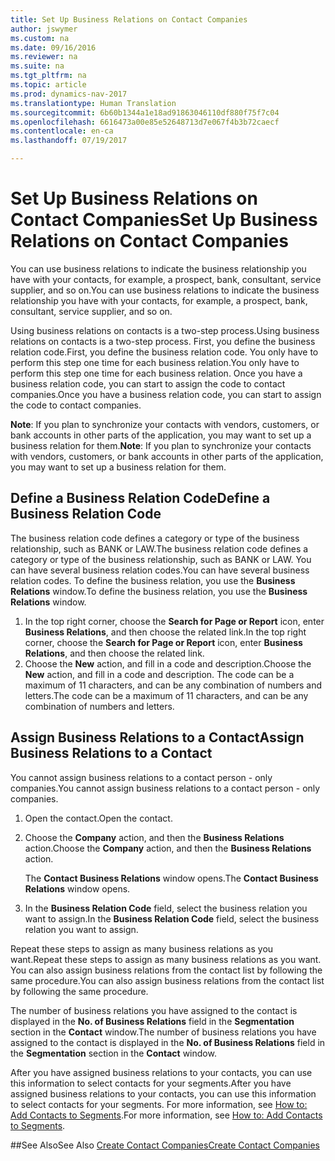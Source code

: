 ```yaml
---
title: Set Up Business Relations on Contact Companies
author: jswymer
ms.custom: na
ms.date: 09/16/2016
ms.reviewer: na
ms.suite: na
ms.tgt_pltfrm: na
ms.topic: article
ms.prod: dynamics-nav-2017
ms.translationtype: Human Translation
ms.sourcegitcommit: 6b60b1344a1e18ad91863046110df880f75f7c04
ms.openlocfilehash: 6616473a00e85e52648713d7e067f4b3b72caecf
ms.contentlocale: en-ca
ms.lasthandoff: 07/19/2017

---
```

# <a name="set-up-business-relations-on-contact-companies"></a><span data-ttu-id="f93eb-102">Set Up Business Relations on Contact Companies</span><span class="sxs-lookup"><span data-stu-id="f93eb-102">Set Up Business Relations on Contact Companies</span></span>
<span data-ttu-id="f93eb-103">You can use business relations to indicate the business relationship you have with your contacts, for example, a prospect, bank, consultant, service supplier, and so on.</span><span class="sxs-lookup"><span data-stu-id="f93eb-103">You can use business relations to indicate the business relationship you have with your contacts, for example, a prospect, bank, consultant, service supplier, and so on.</span></span>

<span data-ttu-id="f93eb-104">Using business relations on contacts is a two-step process.</span><span class="sxs-lookup"><span data-stu-id="f93eb-104">Using business relations on contacts is a two-step process.</span></span> <span data-ttu-id="f93eb-105">First, you define the business relation code.</span><span class="sxs-lookup"><span data-stu-id="f93eb-105">First, you define the business relation code.</span></span> <span data-ttu-id="f93eb-106">You only have to perform this step one time for each business relation.</span><span class="sxs-lookup"><span data-stu-id="f93eb-106">You only have to perform this step one time for each business relation.</span></span> <span data-ttu-id="f93eb-107">Once you have a business relation code, you can start to assign the code to contact companies.</span><span class="sxs-lookup"><span data-stu-id="f93eb-107">Once you have a business relation code, you can start to assign the code to contact companies.</span></span>

<span data-ttu-id="f93eb-108">**Note**: If you plan to synchronize your contacts with vendors, customers, or bank accounts in other parts of the application, you may want to set up a business relation for them.</span><span class="sxs-lookup"><span data-stu-id="f93eb-108">**Note**: If you plan to synchronize your contacts with vendors, customers, or bank accounts in other parts of the application, you may want to set up a business relation for them.</span></span>

## <a name="define-a-business-relation-code"></a><span data-ttu-id="f93eb-109">Define a Business Relation Code</span><span class="sxs-lookup"><span data-stu-id="f93eb-109">Define a Business Relation Code</span></span>
<span data-ttu-id="f93eb-110">The business relation code defines a category or type of the business relationship, such as BANK or LAW.</span><span class="sxs-lookup"><span data-stu-id="f93eb-110">The business relation code defines a category or type of the business relationship, such as BANK or LAW.</span></span> <span data-ttu-id="f93eb-111">You can have several business relation codes.</span><span class="sxs-lookup"><span data-stu-id="f93eb-111">You can have several business relation codes.</span></span> <span data-ttu-id="f93eb-112">To define the business relation, you use the **Business Relations** window.</span><span class="sxs-lookup"><span data-stu-id="f93eb-112">To define the business relation, you use the **Business Relations** window.</span></span>

1. <span data-ttu-id="f93eb-113">In the top right corner, choose the **Search for Page or Report** icon, enter **Business Relations**, and then choose the related link.</span><span class="sxs-lookup"><span data-stu-id="f93eb-113">In the top right corner, choose the **Search for Page or Report** icon, enter **Business Relations**, and then choose the related link.</span></span>
2. <span data-ttu-id="f93eb-114">Choose the **New** action, and fill in a code and description.</span><span class="sxs-lookup"><span data-stu-id="f93eb-114">Choose the **New** action, and fill in a code and description.</span></span> <span data-ttu-id="f93eb-115">The code can be a maximum of 11 characters, and can be any combination of numbers and letters.</span><span class="sxs-lookup"><span data-stu-id="f93eb-115">The code can be a maximum of 11 characters, and can be any combination of numbers and letters.</span></span>

## <a name="assign-business-relations-to-a-contact"></a><span data-ttu-id="f93eb-116">Assign Business Relations to a Contact</span><span class="sxs-lookup"><span data-stu-id="f93eb-116">Assign Business Relations to a Contact</span></span>
<span data-ttu-id="f93eb-117">You cannot assign business relations to a contact person - only companies.</span><span class="sxs-lookup"><span data-stu-id="f93eb-117">You cannot assign business relations to a contact person - only companies.</span></span>

1. <span data-ttu-id="f93eb-118">Open the contact.</span><span class="sxs-lookup"><span data-stu-id="f93eb-118">Open the contact.</span></span>
2. <span data-ttu-id="f93eb-119">Choose the **Company** action, and then the **Business Relations** action.</span><span class="sxs-lookup"><span data-stu-id="f93eb-119">Choose the **Company** action, and then the **Business Relations** action.</span></span>

    <span data-ttu-id="f93eb-120">The **Contact Business Relations** window opens.</span><span class="sxs-lookup"><span data-stu-id="f93eb-120">The **Contact Business Relations** window opens.</span></span>
3. <span data-ttu-id="f93eb-121">In the **Business Relation Code** field, select the business relation you want to assign.</span><span class="sxs-lookup"><span data-stu-id="f93eb-121">In the **Business Relation Code** field, select the business relation you want to assign.</span></span>

<span data-ttu-id="f93eb-122">Repeat these steps to assign as many business relations as you want.</span><span class="sxs-lookup"><span data-stu-id="f93eb-122">Repeat these steps to assign as many business relations as you want.</span></span> <span data-ttu-id="f93eb-123">You can also assign business relations from the contact list by following the same procedure.</span><span class="sxs-lookup"><span data-stu-id="f93eb-123">You can also assign business relations from the contact list by following the same procedure.</span></span>

<span data-ttu-id="f93eb-124">The number of business relations you have assigned to the contact is displayed in the **No. of Business Relations** field in the **Segmentation** section in the **Contact** window.</span><span class="sxs-lookup"><span data-stu-id="f93eb-124">The number of business relations you have assigned to the contact is displayed in the **No. of Business Relations** field in the **Segmentation** section in the **Contact** window.</span></span>

<span data-ttu-id="f93eb-125">After you have assigned business relations to your contacts, you can use this information to select contacts for your segments.</span><span class="sxs-lookup"><span data-stu-id="f93eb-125">After you have assigned business relations to your contacts, you can use this information to select contacts for your segments.</span></span> <span data-ttu-id="f93eb-126">For more information, see [How to: Add Contacts to Segments](marketing-add-contact-segment.md).</span><span class="sxs-lookup"><span data-stu-id="f93eb-126">For more information, see [How to: Add Contacts to Segments](marketing-add-contact-segment.md).</span></span>

##<a name="see-also"></a><span data-ttu-id="f93eb-127">See Also</span><span class="sxs-lookup"><span data-stu-id="f93eb-127">See Also</span></span>
[<span data-ttu-id="f93eb-128">Create Contact Companies</span><span class="sxs-lookup"><span data-stu-id="f93eb-128">Create Contact Companies</span></span>](marketing-create-contact-companies.md)

